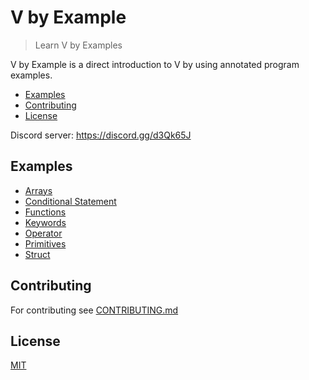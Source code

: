 # V by Example

> Learn V by Examples

V by Example is a direct introduction to V by using annotated program examples.

  - [Examples](#examples)
  - [Contributing](#contributing)
  - [License](#license)

Discord server: https://discord.gg/d3Qk65J

## Examples

  - [Arrays](examples/arrays.md)
  - [Conditional Statement](conditional_statements/conditional_statements.md)
  - [Functions](examples/functions.md)
  - [Keywords](examplest/keywords.md)
  - [Operator](examples/operator.md)
  - [Primitives](examples/primitives/primitives.md)
  - [Struct](examples/struct.md)
  
## Contributing

For contributing see [CONTRIBUTING.md](CONTRIBUTING.md)

## License

[MIT](LICENSE)

